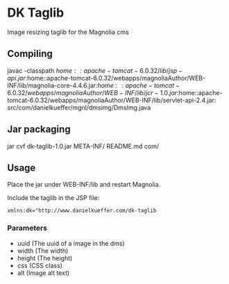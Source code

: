 # DK Taglib

Image resizing taglib for the Magnolia cms

## Compiling

javac -classpath $home::apache-tomcat-6.0.32/lib/jsp-api.jar:$home::apache-tomcat-6.0.32/webapps/magnoliaAuthor/WEB-INF/lib/magnolia-core-4.4.6.jar:$home::apache-tomcat-6.0.32/webapps/magnoliaAuthor/WEB-INF/lib/jcr-1.0.jar:$home::apache-tomcat-6.0.32/webapps/magnoliaAuthor/WEB-INF/lib/servlet-api-2.4.jar: src/com/danielkueffer/mgnl/dmsimg/DmsImg.java

## Jar packaging

jar cvf dk-taglib-1.0.jar META-INF/ README.md com/

## Usage

Place the jar under WEB-INF/lib and restart Magnolia.

Include the taglib in the JSP file:

	xmlns:dk="http://www.danielkueffer.com/dk-taglib

### Parameters

* uuid (The uuid of a image in the dms)
* width (The width)
* height (The height)
* css (CSS class)
* alt (Image alt text)